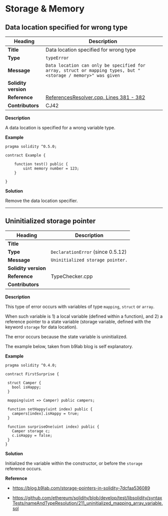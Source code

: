 # Storage & Memory

## Data location specified for wrong type

|Heading|Description|
|-|-|
|**Title**|Data location specified for wrong type|
|**Type**|`typeError`|
|**Message**|```Data location can only be specified for array, struct or mapping types, but "<storage / memory>" was given```|
|**Solidity version**||
|**Reference**|[ReferencesResolver.cpp, Lines 381 - 382](https://github.com/ethereum/solidity/blob/f05805c955f73fd2ea1d14dc9edf14b472631b17/libsolidity/analysis/ReferencesResolver.cpp#L381-L382)|
|**Contributors**|CJ42|


**Description**

A data location is specified for a wrong variable type.

**Example**

```solidity
pragma solidity ^0.5.0;

contract Example {
    
    function test() public {
        uint memory number = 123;
    }
    
}
```

**Solution**

Remove the data location specifier.

-----

## Uninitialized storage pointer

|Heading|Description|
|-|-|
|**Title**||
|**Type**|`DeclarationError` (since 0.5.12)|
|**Message**|```Uninitialized storage pointer.```|
|**Solidity version**||
|**Reference**|TypeChecker.cpp|
|**Contributors**||


**Description**

This type of error occurs with variables of type `mapping`, `struct` or `array`.

When such variable is 1) a local variable (defined within a function), and 2) a reference pointer to a state variable (storage variable, defined with the keyword `storage` for data location).

The error occurs because the state variable is uninitialized.

The example below, taken from b9lab blog is self explanatory.

**Example**

```
pragma solidity ^0.4.0;

contract FirstSurprise {
 
 struct Camper {
   bool isHappy;
 }
 
 mapping(uint => Camper) public campers;
 
 function setHappy(uint index) public {
   campers[index].isHappy = true;
 }
 
 function surpriseOne(uint index) public {
   Camper storage c;
   c.isHappy = false;
 }
}
```

**Solution**

Initialized the variable within the constructor, or before the `storage` reference occurs.

**Reference**

- https://blog.b9lab.com/storage-pointers-in-solidity-7dcfaa536089

- https://github.com/ethereum/solidity/blob/develop/test/libsolidity/syntaxTests/nameAndTypeResolution/211_uninitialized_mapping_array_variable.sol